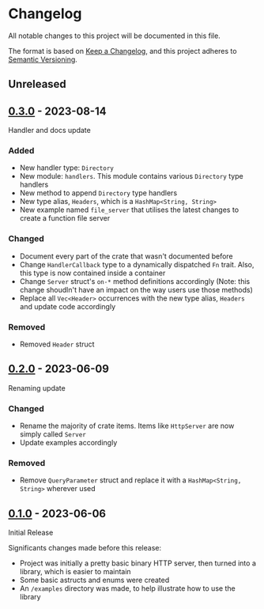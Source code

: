 # Changelog

All notable changes to this project will be documented in this file.

The format is based on [Keep a Changelog](https://keepachangelog.com/en/1.0.0/),
and this project adheres to [Semantic Versioning](https://semver.org/spec/v2.0.0.html).

## Unreleased

## [0.3.0] - 2023-08-14

Handler and docs update

### Added

- New handler type: `Directory`
- New module: `handlers`. This module contains various `Directory` type handlers
- New method to append `Directory` type handlers
- New type alias, `Headers`, which is a `HashMap<String, String>`
- New example named `file_server` that utilises the latest changes to create a function file server

### Changed

- Document every part of the crate that wasn't documented before
- Change `HandlerCallback` type to a dynamically dispatched `Fn` trait. Also, this type is now contained inside a container
- Change `Server` struct's `on-*` method definitions accordingly (Note: this change shoudln't have an impact on the way users use those methods)
- Replace all `Vec<Header>` occurrences with the new type alias, `Headers` and update code accordingly

### Removed

- Removed `Header` struct

## [0.2.0] - 2023-06-09

Renaming update

### Changed

- Rename the majority of crate items. Items like `HttpServer` are now simply called `Server`
- Update examples accordingly

### Removed

- Remove `QueryParameter` struct and replace it with a `HashMap<String, String>` wherever used

## [0.1.0] - 2023-06-06

Initial Release

Significants changes made before this release:

- Project was initially a pretty basic binary HTTP server, then turned into a library, which is easier to maintain
- Some basic astructs and enums were created
- An `/examples` directory was made, to help illustrate how to use the library

[0.3.0]: https://github.com/Oakchris1955/rust-http-server/compare/v0.2.0..v0.3.0
[0.2.0]: https://github.com/Oakchris1955/rust-http-server/compare/v0.1.0..v0.2.0
[0.1.0]: https://github.com/Oakchris1955/rust-http-server/releases/tag/v0.1.0
